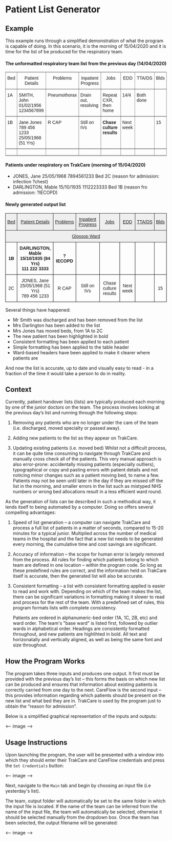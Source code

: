 # Patient List Generator

## Example

This example runs through a simplified demonstration of what the program is capable of doing. In this scenario, it is the morning of 15/04/2020 and it is time for the list of be produced for the respiratory team.

#### The unformatted respiratory team list from the previous day (14/04/2020)

<style type="text/css">
.tg  {border-collapse:collapse;border-spacing:0;}
.tg td{font-family:Arial, sans-serif;font-size:14px;padding:10px 5px;border-style:solid;border-width:1px;overflow:hidden;word-break:normal;border-color:black;}
.tg th{font-family:Arial, sans-serif;font-size:14px;font-weight:normal;padding:10px 5px;border-style:solid;border-width:1px;overflow:hidden;word-break:normal;border-color:black;}
.tg .tg-c3ow{border-color:inherit;text-align:center;vertical-align:top}
.tg .tg-0pky{border-color:inherit;text-align:left;vertical-align:top}
</style>
<table class="tg">
  <tr>
    <th class="tg-c3ow">Bed</th>
    <th class="tg-c3ow">Patient Details</th>
    <th class="tg-c3ow">Problems</th>
    <th class="tg-c3ow">Inpatient Progress</th>
    <th class="tg-c3ow">Jobs</th>
    <th class="tg-c3ow">EDD</th>
    <th class="tg-c3ow">TTA/DS</th>
    <th class="tg-c3ow">Blds</th>
  </tr>
  <tr>
    <td class="tg-0pky">1A</td>
    <td class="tg-0pky">SMITH, John<br>01/02/1956<br>1234567899</td>
    <td class="tg-0pky">Pneumothorax</td>
    <td class="tg-0pky">Drain out, resolving</td>
    <td class="tg-0pky">Repeat CXR, then home</td>
    <td class="tg-0pky">14/4</td>
    <td class="tg-0pky">Both done</td>
    <td class="tg-0pky"><br></td>
  </tr>
  <tr>
    <td class="tg-0pky">1B</td>
    <td class="tg-0pky">Jane Jones<br>789 456 1233<br>25/05/1968 (51 Yrs)<br></td>
    <td class="tg-0pky">R CAP</td>
    <td class="tg-0pky">Still on IVs</td>
    <td class="tg-0pky"><span style="font-weight:bold">Chase culture results</span></td>
    <td class="tg-0pky">Next week</td>
    <td class="tg-0pky"></td>
    <td class="tg-0pky">15</td>
  </tr>
  <tr>
    <td class="tg-c3ow"></td>
    <td class="tg-c3ow"></td>
    <td class="tg-c3ow"></td>
    <td class="tg-c3ow"></td>
    <td class="tg-c3ow"></td>
    <td class="tg-c3ow"></td>
    <td class="tg-c3ow"></td>
    <td class="tg-c3ow"></td>
  </tr>
</table>

#### Patients under respiratory on TrakCare (morning of 15/04/2020)

* JONES, Jane 25/05/1968 7894561233 Bed 2C (reason for admission: infection ?chest)
* DARLINGTON, Mable 15/10/1935 1112223333 Bed 1B (reason fro admission: ?IECOPD)

#### Newly generated output list

<style type="text/css">
.tg  {border-collapse:collapse;border-spacing:0;}
.tg td{font-family:Arial, sans-serif;font-size:14px;padding:10px 5px;border-style:solid;border-width:1px;overflow:hidden;word-break:normal;border-color:black;}
.tg th{font-family:Arial, sans-serif;font-size:14px;font-weight:normal;padding:10px 5px;border-style:solid;border-width:1px;overflow:hidden;word-break:normal;border-color:black;}
.tg .tg-18eh{font-weight:bold;border-color:#000000;text-align:center;vertical-align:middle}
.tg .tg-tiis{text-decoration:underline;background-color:#efefef;border-color:#000000;text-align:center;vertical-align:middle}
.tg .tg-xwyw{border-color:#000000;text-align:center;vertical-align:middle}
</style>
<table class="tg">
  <tr>
    <th class="tg-tiis">Bed</th>
    <th class="tg-tiis">Patient Details</th>
    <th class="tg-tiis">Problems</th>
    <th class="tg-tiis">Inpatient Progress</th>
    <th class="tg-tiis">Jobs</th>
    <th class="tg-tiis">EDD</th>
    <th class="tg-tiis">TTA/DS</th>
    <th class="tg-tiis">Blds</th>
  </tr>
  <tr>
    <td class="tg-tiis" colspan="8">Glossop Ward</td>
  </tr>
  <tr>
    <td class="tg-18eh">1B</td>
    <td class="tg-18eh">DARLINGTON, Mable<br>15/10/1935 (84 Yrs)<br>111 222 3333</td>
    <td class="tg-18eh">?IECOPD</td>
    <td class="tg-18eh"></td>
    <td class="tg-18eh"></td>
    <td class="tg-18eh"></td>
    <td class="tg-18eh"></td>
    <td class="tg-18eh"><br></td>
  </tr>
  <tr>
    <td class="tg-xwyw">2C</td>
    <td class="tg-xwyw">JONES, Jane<br>25/05/1968 (51 Yrs)<br>789 456 1233</td>
    <td class="tg-xwyw">R CAP</td>
    <td class="tg-xwyw">Still on IVs</td>
    <td class="tg-xwyw">Chase culture results</td>
    <td class="tg-xwyw">Next week</td>
    <td class="tg-xwyw"></td>
    <td class="tg-xwyw">15</td>
  </tr>
</table>

Several things have happened:

* Mr Smith was discharged and has been removed from the list
* Mrs Darlington has been added to the list
* Mrs Jones has moved beds, from 1A to 2C
* The new patient has been highlighted in bold
* Consistent formatting has been applied to each patient
* Simple formatting has been applied to the table header
* Ward-based headers have been applied to make it clearer where patients are

And now the list is accurate, up to date and visually easy to read - in a fraction of the time it would take a person to do in reality.

## Context

Currently, patient handover lists (lists) are typically produced each morning by one of the junior doctors on the team. The process involves looking at the previous day’s list and running through the following steps:

1. Removing any patients who are no longer under the care of the team (i.e. discharged, moved specialty or passed away).

2. Adding new patients to the list as they appear on TrakCare.

3. Updating existing patients (i.e.  moved bed)
Whilst not a difficult process, it can be quite time consuming to navigate through TrakCare and manually cross check all of the patients. This very manual approach is also error-prone: accidentally missing patients (especially outliers), typographical or copy and pasting errors with patient details and not noticing minor changes such as a patient moving bed, to name a few. Patients may not be seen until later in the day if they are missed off the list in the morning, and smaller errors in the list such as mistyped NHS numbers or wrong bed allocations result in a less efficient ward round.

As the generation of lists can be described in such a methodical way, it lends itself to being automated by a computer. Doing so offers several compelling advantages:

1. Speed of list generation – a computer can navigate TrakCare and process a full list of patients in a matter of seconds, compared to 15-20 minutes for a typical junior. Multiplied across the number of medical teams in the hospital and the fact that a new list needs to be generated every morning, the cumulative time and cost savings are significant.

2. Accuracy of information – the scope for human error is largely removed from the process. All rules for finding which patients belong to which team are defined in one location – within the program code. So long as these predefined rules are correct, and the information held on TrakCare itself is accurate, then the generated list will also be accurate.

3. Consistent formatting – a list with consistent formatting applied is easier to read and work with. Depending on which of the team makes the list, there can be significant variations in formatting making it slower to read and process for the rest of the team. With a predefined set of rules, this program formats lists with complete consistency.

    Patients are ordered in alphanumeric-bed order (1A, 1C, 2B, etc) and ward order. The team's "base ward" is listed first, followed by outlier wards in alphabetical order. Headings are consistently formatted throughout, and new patients are highlihted in bold. All text and horizonatally and vertically aligned, as well as being the same font and size throughout.

## How the Program Works

The program takes three inputs and produces one output. It first must be provided with the previous day’s list – this forms the basis on which new list can be produced and ensures that information about existing patients is correctly carried from one day to the next. CareFlow is the second input – this provides information regarding which patients should be present on the new list and what bed they are in. TrakCare is used by the program just to obtain the “reason for admission”.

Below is a simplified graphical representation of the inputs and outputs:

<-- image -->

## Usage Instructions

Upon launching the program, the user will be presented with a window into which they should enter their TrakCare and CareFlow credentials and press the `Set Credentials` button:

<-- image -->

Next, navigate to the `Main` tab and begin by choosing an input file (i.e yesterday's list).

The team, output folder will automatically be set to the same folder in which the input file is located. If the name of the team can be inferred from the name of the input file, the team will automatically be selected, otherwise it should be selected manually from the dropdown box. Once the team has been selected, the output filename will be generated:

<-- image -->
